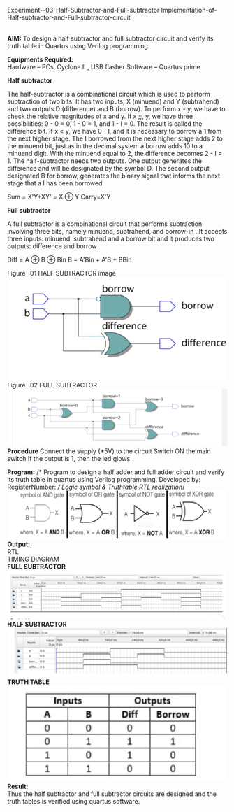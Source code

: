 Experiment--03-Half-Subtractor-and-Full-subtractor
Implementation-of-Half-subtractor-and-Full-subtractor-circuit

<br> **AIM:**
To design a half subtractor and full subtractor circuit and verify its truth table in Quartus using Verilog programming.


**Equipments Required:**<br>
Hardware – PCs, Cyclone II , USB flasher
Software – Quartus prime


**Half subtractor**<br>

The half-subtractor is a combinational circuit which is used to perform subtraction of two bits. It has two inputs, X (minuend) and Y (subtrahend) and two outputs D (difference) and B (borrow). To perform x - y, we have to check the relative magnitudes of x and y. If x ;;, y, we have three possibilities: 0 - 0 = 0, 1 - 0 = 1, and 1 - I = 0. The result is called the difference bit. If x < y, we have 0 - I, and it is necessary to borrow a 1 from the next higher stage. The I borrowed from the next higher stage adds 2 to the minuend bit, just as in the decimal system a borrow adds 10 to a minuend digit. With the minuend equal to 2, the difference becomes 2 - I = 1. The half-subtractor needs two outputs. One output generates the difference and will be designated by the symbol D. The second output, designated B for borrow, generates the binary signal that informs the next stage that a I has been borrowed.

Sum = X'Y+XY' = X ⊕ Y Carry=X'Y

**Full subtractor**<br>

A full subtractor is a combinational circuit that performs subtraction involving three bits, namely minuend, subtrahend, and borrow-in . It accepts three inputs: minuend, subtrahend and a borrow bit and it produces two outputs: difference and borrow

Diff = A ⊕ B ⊕ Bin B = A'Bin + A'B + BBin



Figure -01 HALF SUBTRACTOR
image
![](https://github.com/yuvasri2005/subtractor/blob/51d2d9fe8db940cba556315b8c3bf1b9b4f3ebc1/Images/IMG_20230416_125941.jpg
) 
Figure -02 FULL SUBTRACTOR
![](https://github.com/yuvasri2005/subtractor/blob/376244a8834bd649440d26fae4c8ddc1a37aff5d/Images/IMG_20230416_125957.jpg) 
**Procedure**
Connect the supply (+5V) to the circuit Switch ON the main switch If the output is 1, then the led glows.

**Program:** /* Program to design a half adder and full adder circuit and verify its truth table in quartus using Verilog programming. Developed by: RegisterNumber:
*/ Logic symbol & Truthtable RTL realization*/
![](https://github.com/yuvasri2005/subtractor/blob/0b7dd4712ae66381488762aab68e1b2de05c5b4d/Images/IMG_20230416_125920.jpg) 
**Output:**<br>
RTL<br>
TIMING DIAGRAM<br>
 **FULL SUBTRACTOR** <br>![](https://github.com/yuvasri2005/subtractor/blob/0b7dd4712ae66381488762aab68e1b2de05c5b4d/Images/IMG_20230416_130122.jpg)
**HALF SUBTRACTOR**
![](https://github.com/yuvasri2005/subtractor/blob/0b7dd4712ae66381488762aab68e1b2de05c5b4d/Images/IMG_20230416_130049.jpg) 
**TRUTH TABLE**<br>
![](https://github.com/yuvasri2005/subtractor/blob/0b7dd4712ae66381488762aab68e1b2de05c5b4d/Images/IMG_20230416_130155.jpg) 
**Result:**<br>
 Thus the half subtractor and full subtractor circuits are designed and the truth tables is
verified using quartus software.
